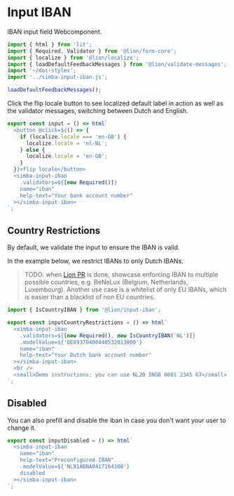 # Input IBAN

IBAN input field Webcomponent.

```js script
import { html } from 'lit';
import { Required, Validator } from '@lion/form-core';
import { localize } from '@lion/localize';
import { loadDefaultFeedbackMessages } from '@lion/validate-messages';
import '~/doc-styles';
import '../simba-input-iban.js';

loadDefaultFeedbackMessages();
```

Click the flip locale button to see localized default label in action as well as the validator messages, switching between Dutch and English.

```js preview-story
export const input = () => html`
  <button @click=${() => {
    if (localize.locale === 'en-GB') {
      localize.locale = 'nl-NL';
    } else {
      localize.locale = 'en-GB';
    }
  }}>flip locale</button>
  <simba-input-iban 
    .validators=${[new Required()]}
    name="iban" 
    help-text="Your bank account number"
  ></simba-input-iban>
`;
```

## Country Restrictions

By default, we validate the input to ensure the IBAN is valid.

In the example below, we restrict IBANs to only Dutch IBANs.

> TODO: when [Lion PR](https://github.com/ing-bank/lion/pull/1462) is done,
> showcase enforcing IBAN to multiple possible countries, e.g. BeNeLux (Belgium, Netherlands, Luxembourg).
> Another use case is a whitelist of only EU IBANs, which is easier than a blacklist of non EU countries.

```js preview-story
import { IsCountryIBAN } from '@lion/input-iban';

export const inputCountryRestrictions = () => html`
  <simba-input-iban 
    .validators=${[new Required(), new IsCountryIBAN('NL')]}
    .modelValue=${'DE89370400440532013000'}
    name="iban" 
    help-text="Your Dutch bank account number"
  ></simba-input-iban>
  <br />
  <small>Demo instructions: you can use NL20 INGB 0001 2345 67</small>
`;
```

## Disabled

You can also prefill and disable the iban in case you don't want your user to change it.

```js preview-story
export const inputDisabled = () => html`
  <simba-input-iban 
    name="iban" 
    help-text="Preconfigured IBAN"
    .modelValue=${'NL91ABNA0417164300'}
    disabled
  ></simba-input-iban>
`;
```
